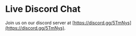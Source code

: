 # Live Discord Chat

Join us on our discord server at [https://discord.gg/5TmNys](https://discord.gg/5TmNys).

